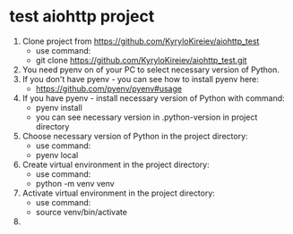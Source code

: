 # test aiohttp project

1. Clone project from https://github.com/KyryloKireiev/aiohttp_test
    + use command: 
    + git clone https://github.com/KyryloKireiev/aiohttp_test.git
2. You need pyenv on of your PC to select necessary version of Python.
3. If you don't have pyenv - you can see how to install pyenv here:
    + https://github.com/pyenv/pyenv#usage
4. If you have pyenv - install necessary version of Python with command:
    + pyenv install <version>
    + you can see necessary version in .python-version in project directory
5. Choose necessary version of Python in the project directory:
    + use command:
    + pyenv local <version>
6. Create virtual environment in the project directory:
    + use command:
    + python -m venv venv
7. Activate virtual environment in the project directory:
    + use command:
    + source venv/bin/activate
8. 
